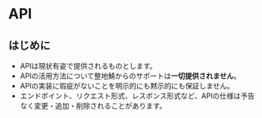 # API
## はじめに
- APIは現状有姿で提供されるものとします。
- APIの活用方法について整地鯖からのサポートは**一切提供されません**。
- APIの実装に瑕疵がないことを明示的にも黙示的にも保証しません。
- エンドポイント、リクエスト形式、レスポンス形式など、APIの仕様は予告なく変更・追加・削除されることがあります。
